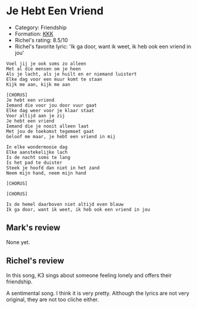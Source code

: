 # Je Hebt Een Vriend

 * Category: Friendship
 * Formation: [KKK](Kkk.md)
 * Richel's rating: 8.5/10
 * Richel's favorite lyric: 'Ik ga door, want ik weet, ik heb ook een vriend in jou'

```
Voel jij je ook soms zo alleen
Met al die mensen om je heen
Als je lacht, als je huilt en er niemand luistert
Elke dag voor een muur komt te staan
Kijk me aan, kijk me aan

[CHORUS]
Je hebt een vriend
Iemand die voor jou door vuur gaat
Elke dag weer voor je klaar staat
Voor altijd aan je zij
Je hebt een vriend
Iemand die je nooit alleen laat
Met jou de toekomst tegemoet gaat
Geloof me maar, je hebt een vriend in mij

In elke wondermooie dag
Elke aanstekelijke lach
Is de nacht soms te lang
Is het pad te duister
Steek je hoofd dan niet in het zand
Neem mijn hand, neem mijn hand

[CHORUS]

[CHORUS]

Is de hemel daarboven niet altijd even blauw
Ik ga door, want ik weet, ik heb ook een vriend in jou
```

## Mark's review

None yet.

## Richel's review

In this song, K3 sings about someone feeling lonely and offers their friendship.

A sentimental song. I think it is very pretty. 
Although the lyrics are not very original, they
are not too cliche either.
